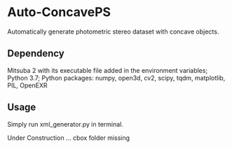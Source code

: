 # Auto-ConcavePS
Automatically generate photometric stereo dataset with concave objects.

## Dependency
Mitsuba 2 with its executable file added in the environment variables;
Python 3.7;
Python packages: numpy, open3d, cv2, scipy, tqdm, matplotlib, PIL, OpenEXR

## Usage
Simply run xml_generator.py in terminal. 



Under Construction ... cbox folder missing
